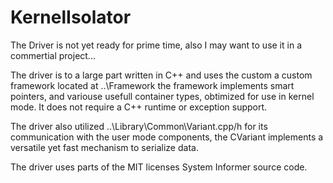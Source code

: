 # KernelIsolator
The Driver is not yet ready for prime time, also I may want to use it in a commertial project...

The driver is to a large part written in C++ and uses the custom a custom framework located at ..\Framework the framework implements smart pointers, and variouse usefull container types, obtimized for use in kernel mode.
It does not require a C++ runtime or exception support.

The driver also utilized ..\Library\Common\Variant.cpp/h for its communication with the user mode components, the CVariant implements a versatile yet fast mechanism to serialize data.

The driver uses parts of the MIT licenses System Informer source code.